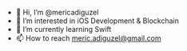 - 👋 Hi, I’m @mericadiguzel
- 👀 I’m interested in iOS Development & Blockchain  
- 🌱 I’m currently learning Swift 
- 📫 How to reach meric.adiguzel@gmail.com

<!---
mericadiguzel/mericadiguzel is a ✨ special ✨ repository because its `README.md` (this file) appears on your GitHub profile.
You can click the Preview link to take a look at your changes.
--->
